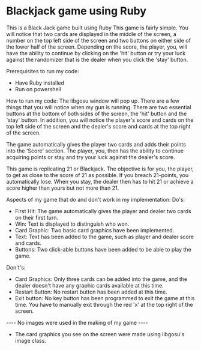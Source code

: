# Blackjack game using Ruby
This is a Black Jack game built using Ruby
This game is fairly simple.
You will notice that two cards are displayed in the middle of the screen, a number on the 
top left side of the screen and two buttons on either side of the lower half of the screen. Depending
on the score, the player, you, will have the ability to continue by clicking on the 'hit' button
or try your luck against the randomizer that is the dealer when you click the 'stay' button.

Prerequisites  to run my code:
- Have Ruby installed
- Run on powershell

How to run my code:
	The libgosu window will pop up. There are a few things that you will notice when my gun is running.
There are two essential buttons at the bottom of both sides of the screen, the 'hit' button and
the 'stay' button. In addition, you will notice the player's score and cards on the top left
side of the screen and the dealer's score and cards at the top right of the screen. 

The game automatically gives the player two cards and adds their points into the 'Score' section.
The player, you, then has the ability to continue acquiring points or stay and try your luck
against the dealer's score.

This game is replicating 21 or Blackjack. The objective is for you, the player, to get as close to
the score of 21 as possible. If you breach 21-points, you automatically lose. When you stay, the dealer
then has to hit 21 or achieve a score higher than yours but not more than 21.

Aspects of my game that do and don't work in my implementation:
Do's:
- First Hit: The game automatically gives the player and dealer two cards on their first turn.
- Win: Text is displayed to distinguish who won.
- Card Graphic: Two basic card graphics have been implemented.
- Text: Text has been added to the game, such as player and dealer score and cards.
- Buttons: Two click-able buttons have been added to be able to play the game.

Don't's:
- Card Graphics: Only three cards can be added into the game, and the dealer doesn't have any
graphic cards available at this time.
- Restart Button: No restart button has been added at this time.
- Exit button: No key button has been programmed to exit the game at this time. You have to
manually exit through the red 'x' at the top right of the screen.

---- No images were used in the making of my game ----
* The card graphics you see on the screen were made using libgosu's image class.